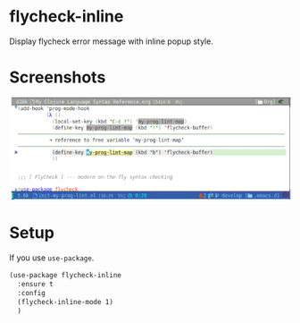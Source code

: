 # flycheck-inline

Display flycheck error message with inline popup style.

# Screenshots

![Screenshot](screenshot.png)

# Setup

If you use `use-package`.

```elisp
(use-package flycheck-inline
  :ensure t
  :config
  (flycheck-inline-mode 1)
  )
```
